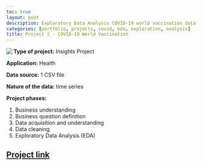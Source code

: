 ```yaml
---
toc: true
layout: post
description: Exploratory Data Analysis COVID-19 world vaccination data 
categories: [portfolio, projects, covid, eda, exploration, analysis]
title: Project 2 - COVID-19 World Vaccination
---
```


<img align="left" src="https://upload.wikimedia.org/wikipedia/commons/4/48/Fphar-11-00937-g001.jpg"/>

**Type of project:** Insights Project

**Application:** Health

**Data source:** 1 CSV file

**Nature of the data:** time series

**Project phases:**
1. Business understanding
2. Business question definition
3. Data acquisition and understanding
4. Data cleaning
5. Exploratory Data Analysis (EDA)

## [Project link](https://nbviewer.jupyter.org/github/Andygrammer/covid19_EDA/blob/main/COVID_VACCINATION_EDA.ipynb) 
